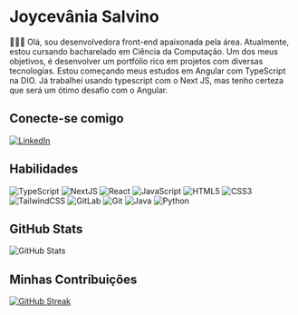 # Joycevânia Salvino   

🧑🏻‍💻 Olá, sou desenvolvedora front-end apaixonada pela área. Atualmente, estou cursando bacharelado em Ciência da Computação. 
Um dos meus objetivos, é desenvolver um portfólio rico em projetos com diversas tecnologias. Estou começando meus estudos em Angular com TypeScript na DIO. Já trabalhei usando typescript com o Next JS, mas tenho certeza que será um ótimo desafio com o Angular. 
 
## Conecte-se comigo

[![LinkedIn](https://img.shields.io/badge/LinkedIn-darkred?style=for-the-badge&logo=linkedin&logoColor=0E76A8)](https://www.linkedin.com/in/joycevaniasalvino/)


## Habilidades
![TypeScript](https://img.shields.io/badge/TypeScript-darkred?style=for-the-badge&logo=typescript)
![NextJS](https://img.shields.io/badge/Nextjs-darkred?style=for-the-badge&logo=nextjs&logoColor=264CE4)
![React](https://img.shields.io/badge/react-darkred?style=for-the-badge&logo=react)
![JavaScript](https://img.shields.io/badge/JavaScript-darkred?style=for-the-badge&logo=javascript)
![HTML5](https://img.shields.io/badge/HTML5-darkred?style=for-the-badge&logo=html5)
![CSS3](https://img.shields.io/badge/CSS3-darkred?style=for-the-badge&logo=css3&logoColor=264CE4)
![TailwindCSS](https://img.shields.io/badge/tailwindcss-darkred?style=for-the-badge&logo=tailwindcss)
![GitLab](https://img.shields.io/badge/gitlab-darkred?style=for-the-badge&logo=gitlab)
![Git](https://img.shields.io/badge/git-darkred?style=for-the-badge&logo=git)
![Java](https://img.shields.io/badge/java-darkred?style=for-the-badge&logo=java)
![Python](https://img.shields.io/badge/Python-darkred?style=for-the-badge&logo=python)


## GitHub Stats

![GitHub Stats](https://github-readme-stats.vercel.app/api?username=joycevaniasalvino&theme=transparent&border_color=8c1717&show_icons=true&icon_color=24e52e&title_color=24e52e&text_color=8c1717)

## Minhas Contribuições 

[![GitHub Streak](https://streak-stats.demolab.com/?user=joycevaniasalvino&theme=shadow-red&hide_border=falso)](https://git.io/streak-stats)
